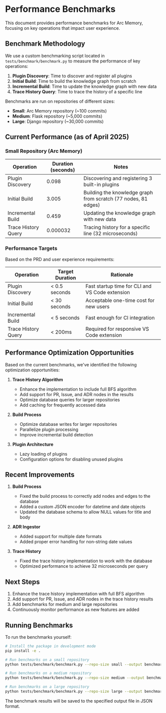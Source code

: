 # Performance Benchmarks

This document provides performance benchmarks for Arc Memory, focusing on key operations that impact user experience.

## Benchmark Methodology

We use a custom benchmarking script located in `tests/benchmark/benchmark.py` to measure the performance of key operations:

1. **Plugin Discovery**: Time to discover and register all plugins
2. **Initial Build**: Time to build the knowledge graph from scratch
3. **Incremental Build**: Time to update the knowledge graph with new data
4. **Trace History Query**: Time to trace the history of a specific line

Benchmarks are run on repositories of different sizes:
- **Small**: Arc Memory repository (~100 commits)
- **Medium**: Flask repository (~5,000 commits)
- **Large**: Django repository (~30,000 commits)

## Current Performance (as of April 2025)

### Small Repository (Arc Memory)

| Operation | Duration (seconds) | Notes |
|-----------|-------------------|-------|
| Plugin Discovery | 0.098 | Discovering and registering 3 built-in plugins |
| Initial Build | 3.005 | Building the knowledge graph from scratch (77 nodes, 81 edges) |
| Incremental Build | 0.459 | Updating the knowledge graph with new data |
| Trace History Query | 0.000032 | Tracing history for a specific line (32 microseconds) |

### Performance Targets

Based on the PRD and user experience requirements:

| Operation | Target Duration | Rationale |
|-----------|----------------|-----------|
| Plugin Discovery | < 0.5 seconds | Fast startup time for CLI and VS Code extension |
| Initial Build | < 30 seconds | Acceptable one-time cost for new users |
| Incremental Build | < 5 seconds | Fast enough for CI integration |
| Trace History Query | < 200ms | Required for responsive VS Code extension |

## Performance Optimization Opportunities

Based on the current benchmarks, we've identified the following optimization opportunities:

1. **Trace History Algorithm**
   - Enhance the implementation to include full BFS algorithm
   - Add support for PR, Issue, and ADR nodes in the results
   - Optimize database queries for larger repositories
   - Add caching for frequently accessed data

2. **Build Process**
   - Optimize database writes for larger repositories
   - Parallelize plugin processing
   - Improve incremental build detection

3. **Plugin Architecture**
   - Lazy loading of plugins
   - Configuration options for disabling unused plugins

## Recent Improvements

1. **Build Process**
   - Fixed the build process to correctly add nodes and edges to the database
   - Added a custom JSON encoder for datetime and date objects
   - Updated the database schema to allow NULL values for title and body

2. **ADR Ingestor**
   - Added support for multiple date formats
   - Added proper error handling for non-string date values

3. **Trace History**
   - Fixed the trace history implementation to work with the database
   - Optimized performance to achieve 32 microseconds per query

## Next Steps

1. Enhance the trace history implementation with full BFS algorithm
2. Add support for PR, Issue, and ADR nodes in the trace history results
3. Add benchmarks for medium and large repositories
4. Continuously monitor performance as new features are added

## Running Benchmarks

To run the benchmarks yourself:

```bash
# Install the package in development mode
pip install -e .

# Run benchmarks on a small repository
python tests/benchmark/benchmark.py --repo-size small --output benchmark_results_small.json

# Run benchmarks on a medium repository
python tests/benchmark/benchmark.py --repo-size medium --output benchmark_results_medium.json

# Run benchmarks on a large repository
python tests/benchmark/benchmark.py --repo-size large --output benchmark_results_large.json
```

The benchmark results will be saved to the specified output file in JSON format.

